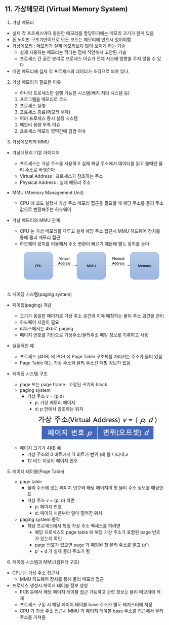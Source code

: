 ## 11. 가상메모리 (Virtual Memory System)

1. 가상 메모리
* 실제 각 프로세스마다 충분한 메모리를 할당하기에는 메모리 크기가 한계 있음
* 폰 노이만 구조기반이므로 모든 코드는 메모리에 반드시 있어야함
* 가상메모리 : 메모리가 실제 메모리보다 많아 보이게 하는 기술
    * 실제 사용하는 메모리는 작다는 점에 착안해서 고안된 기술
    * 프로세스 간 공간 분리로 프로세스 이슈가 전체 시스에 영향을 주지 않을 수 있다
* 메인 메모리에 실제 각 프로세스의 데이터가 조각으로 씌여 있다.

2. 가상 메모리가 필요한 이유
    * 하나의 프로세스만 실행 가능한 시스템(배치 처리 시스템 등)
    1. 프로그램을 메모리로 로드
    2. 프로세스 실행
    3. 프로세스 종료(메모리 해제)
    * 여러 프로세스 동시 실행 시스템
    1. 메모리 용량 부족 이슈
    2. 프로세스 메모리 영역간에 침범 이슈
    
3. 가상메모리와 MMU
* 가상메모리 기본 아이디어
    * 프로세스는 가상 주소를 사용하고 실제 해당 주소에서 데이터를 읽고 쓸때만 물리 주소로 바꿔준다
    * Virtual Address : 프로세스가 참조하는 주소
    * Physical Address : 실제 메모리 주소
    
* MMU (Memory Management Unit)
    * CPU 에 코드 실행시 가상 주소 메모리 접근을 필요할 때 해당 주소를 물리 주소값으로 변환해주는 하드웨어
    
* 가상 메모리와 MMU 관계
    * CPU 는 가상 메모리를 다루고 실제 해당 주소 접근시 MMU 하드웨어 장치를 통해 물리 메모리 접근
    * 하드웨어 장치를 이용해서 주소 변환이 빠르기 떄문에 별도 장치를 둔다
    ![Alt text](./images/virtual_memory.png "Virtual Memory MMU 관계")

4. 페이징 시스템(paging system)
* 페이징(paging) 개념
    * 크기가 동일한 페이지로 가상 주소 공간과 이에 매칭하는 물리 주소 공간을 관리
    * 하드웨어 지원이 필요
    * 리눅스에서는 4kb로 paging
    * 페이지 번호를 기반으로 가상주소/물리주소 매핑 정보를 기록하고 사용
    
* 실질적인 예
    * 프로세스 (4GB) 의 PCB 에 Page Table 구조체를 가리키는 주소가 들어 있음
    * Page Table 에는 가상 주소와 물리 주소간 매핑 정보가 있음
    
* 페이징 시스템 구조
    * page 또는 page frame : 고정된 크기의 block
    * paging system
        * 가상 주소 v = (p,d)
            * p: 가상 메모리 페이지
            * d: p 안에서 참조하는 위치
              ![Alt text](./images/virtual_memory_page.png "가상 메모리 페이징")
    * 페이지 크기가 4KB 예
        * 가상 주소의 0 비트에서 11 비트가 변위 (d) 를 나타내고
        * 12 비트 이상이 페이지 번호
    
5. 페이지 테이블(Page Table)
    * page table
        * 물리 주소에 있는 페이지 번호와 해당 페이지의 첫 물리 주소 정보를 매핑한 표
        * 가상 주소 v = (p, d) 라면
            * p: 페이지 번호
            * d: 페이지 처음부터 얼마 떨어진 위치
    * paging system 동작
        * 해당 프로세스에서 특정 가상 주소 엑세스를 하려면
            * 해당 프로세스의 page table 에 해당 가상 주소가 포함된 page 번호가 있는지 확인
            * page 번호가 있으면 page 가 매핑된 첫 물리 주소를 알고 (p')
            * p' + d 가 실제 물리 주소가 됨
    
6. 페이징 시스템과 MMU(컴퓨터 구조)
* CPU 는 가상 주소 접근시
    * MMU 하드웨어 장치를 통해 물리 메모리 접근
* 프로세스 생성시 페이지 테이블 정보 생성
    * PCB 등에서 해당 페이지 테이블 접근 가능하고 관련 정보는 물리 메모리에 적재
    * 프로세스 구동 시 해당 페이지 테이블 base 주소가 별도 레지스터에 저장
    * CPU 가 가상 주소 접근시 MMU 가 페이지 테이블 base 주소를 접근해서 물리 주소를 가져옴
